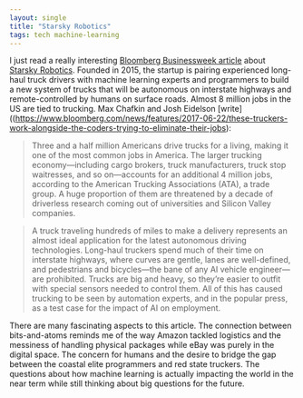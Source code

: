 ```yaml
---
layout: single
title: "Starsky Robotics"
tags: tech machine-learning 
---
```


I just read a really interesting [Bloomberg Businessweek article](https://www.bloomberg.com/news/features/2017-06-22/these-truckers-work-alongside-the-coders-trying-to-eliminate-their-jobs) about [Starsky Robotics](http://starsky.io). Founded in 2015, the startup is pairing experienced long-haul truck drivers with machine learning experts and programmers to build a new system of trucks that will be autonomous on interstate highways and remote-controlled by humans on surface roads. Almost 8 million jobs in the US are tied to trucking. Max Chafkin  and Josh Eidelson [write]((https://www.bloomberg.com/news/features/2017-06-22/these-truckers-work-alongside-the-coders-trying-to-eliminate-their-jobs):

>Three and a half million Americans drive trucks for a living, making it one of the most common jobs in America. The larger trucking economy—including cargo brokers, truck manufacturers, truck stop waitresses, and so on—accounts for an additional 4 million jobs, according to the American Trucking Associations (ATA), a trade group. A huge proportion of them are threatened by a decade of driverless research coming out of universities and Silicon Valley companies.

>A truck traveling hundreds of miles to make a delivery represents an almost ideal application for the latest autonomous driving technologies. Long-haul truckers spend much of their time on interstate highways, where curves are gentle, lanes are well-defined, and pedestrians and bicycles—the bane of any AI vehicle engineer—are prohibited. Trucks are big and heavy, so they’re easier to outfit with special sensors needed to control them. All of this has caused trucking to be seen by automation experts, and in the popular press, as a test case for the impact of AI on employment. 

There are many fascinating aspects to this article. The connection between bits-and-atoms reminds me of the way Amazon tackled logistics and the messiness of handling physical packages while eBay was purely in the digital space. The concern for humans and the desire to bridge the gap between the coastal elite programmers and red state truckers. The questions about how machine learning is actually impacting the world in the near term while still thinking about big questions for the future.
